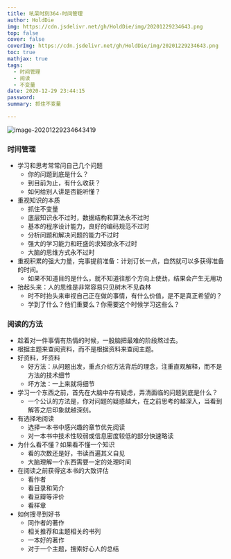 ```yaml
---
title: 吼呆时刻364-时间管理
author: HoldDie
img: https://cdn.jsdelivr.net/gh/HoldDie/img/20201229234643.png
top: false
cover: false
coverImg: https://cdn.jsdelivr.net/gh/HoldDie/img/20201229234643.png
toc: true
mathjax: true
tags:
  - 时间管理
  - 阅读
  - 不变量
date: 2020-12-29 23:44:15
password:
summary: 抓住不变量

---
```


![image-20201229234643419](https://cdn.jsdelivr.net/gh/HoldDie/img/20201229234643.png)



### 时间管理

- 学习和思考常常问自己几个问题
  - 你的问题到底是什么？
  - 到目前为止，有什么收获？
  - 如何给别人讲是否能听懂？
- 重视知识的本质
  - 抓住不变量
  - 底层知识永不过时，数据结构和算法永不过时
  - 基本的程序设计能力，良好的编码规范不过时
  - 分析问题和解决问题的能力不过时
  - 强大的学习能力和旺盛的求知欲永不过时
  - 大脑的思维方式永不过时
- 重视积累的强大力量，完事提前准备：计划订长一点，自然就可以多获得准备的时间。
  - 如果不知道目的是什么，就不知道往那个方向上使劲，结果会产生无用功
- 抬起头来：人的思维是非常容易只见树木不见森林
  - 时不时抬头来审视自己正在做的事情，有什么价值，是不是真正希望的？
  - 学到了什么？他们重要么？你需要这个时候学习这些么？

### 阅读的方法

- 趁着对一件事情有热情的时候，一股脑把最难的阶段熬过去。
- 根据主题来查阅资料，而不是根据资料来查阅主题。
- 好资料，坏资料
  - 好方法：从问题出发，重点介绍方法背后的理念，注重直观解释，而不是方法的技术细节
  - 坏方法：一上来就将细节
- 学习一个东西之前，首先在大脑中存有疑虑，弄清面临的问题到底是什么？
  - 一个公认的方法是，你对问题的疑惑越大，在之前思考的越深入，当看到解答之后印象就越深刻。
- 有选择地阅读
  - 选择一本书中感兴趣的章节优先阅读
  - 对一本书中技术性较弱或信息密度较低的部分快速略读
- 为什么看不懂？如果看不懂一个知识
  - 看的次数还是好，书读百遍其义自见
  - 大脑理解一个东西需要一定的处理时间
- 在阅读之前获得这本书的大致评估
  - 看作者
  - 看目录和简介
  - 看豆瓣等评价
  - 看样章
- 如何搜寻到好书
  - 同作者的著作
  - 相关推荐和主题相关的书列
  - 一本好的著作
  - 对于一个主题，搜索好心人的总结
